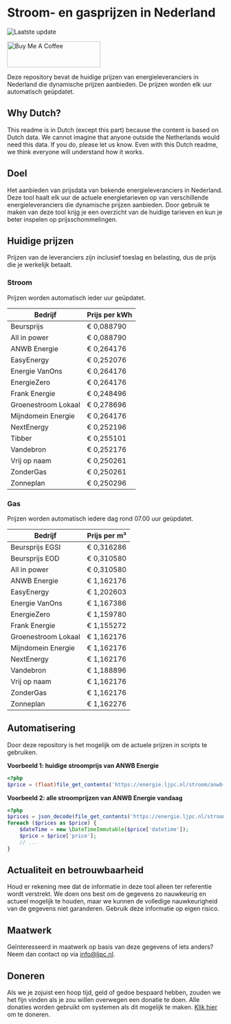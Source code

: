 # Stroom- en gasprijzen in Nederland

![Laatste update](https://img.shields.io/badge/laatste%20update-2025--07--27%2006%3A00%20CET-brightgreen)

<a href="https://www.buymeacoffee.com/Lars-" target="_blank"><img src="https://cdn.buymeacoffee.com/buttons/v2/default-orange.png" alt="Buy Me A Coffee" height="60" style="height: 60px !important;width: 217px !important;" ></a>

Deze repository bevat de huidige prijzen van energieleveranciers in Nederland die dynamische prijzen aanbieden. De prijzen worden elk uur automatisch geüpdatet.

## Why Dutch?

This readme is in Dutch (except this part) because the content is based on Dutch data. We cannot imagine that anyone outside the Netherlands would need this data. If you do, please let us know. Even with this Dutch readme, we think
everyone will understand how it works.

## Doel

Het aanbieden van prijsdata van bekende energieleveranciers in Nederland. Deze tool haalt elk uur de actuele energietarieven op van verschillende energieleveranciers die dynamische prijzen aanbieden. Door gebruik te maken van deze tool
krijg je een overzicht van de huidige tarieven en kun je beter inspelen op prijsschommelingen.

## Huidige prijzen

Prijzen van de leveranciers zijn inclusief toeslag en belasting, dus de prijs die je werkelijk betaalt.

### Stroom

Prijzen worden automatisch ieder uur geüpdatet.

 Bedrijf | Prijs per kWh 
---------|---------------
Beursprijs | € 0,088790
All in power | € 0,088790
ANWB Energie | € 0,264176
EasyEnergy | € 0,252076
Energie VanOns | € 0,264176
EnergieZero | € 0,264176
Frank Energie | € 0,248496
Groenestroom Lokaal | € 0,278696
Mijndomein Energie | € 0,264176
NextEnergy | € 0,252196
Tibber | € 0,255101
Vandebron | € 0,252176
Vrij op naam | € 0,250261
ZonderGas | € 0,250261
Zonneplan | € 0,250296


### Gas

Prijzen worden automatisch iedere dag rond 07.00 uur geüpdatet.

 Bedrijf | Prijs per m³ 
---------|--------------
Beursprijs EGSI | € 0,316286
Beursprijs EOD | € 0,310580
All in power | € 0,310580
ANWB Energie | € 1,162176
EasyEnergy | € 1,202603
Energie VanOns | € 1,167386
EnergieZero | € 1,159780
Frank Energie | € 1,155272
Groenestroom Lokaal | € 1,162176
Mijndomein Energie | € 1,162176
NextEnergy | € 1,162176
Vandebron | € 1,188896
Vrij op naam | € 1,162176
ZonderGas | € 1,162176
Zonneplan | € 1,162276


## Automatisering

Door deze repository is het mogelijk om de actuele prijzen in scripts te gebruiken.

**Voorbeeld 1: huidige stroomprijs van ANWB Energie**

```php
<?php
$price = (float)file_get_contents('https://energie.ljpc.nl/stroom/anwb-energie-nu.txt');

```

**Voorbeeld 2: alle stroomprijzen van ANWB Energie vandaag**

```php
<?php
$prices = json_decode(file_get_contents('https://energie.ljpc.nl/stroom/all-in-power-vandaag.json'),true);
foreach ($prices as $price) {
    $dateTime = new \DateTimeImmutable($price['datetime']);
    $price = $price['price'];
    // ...
}
```

## Actualiteit en betrouwbaarheid

Houd er rekening mee dat de informatie in deze tool alleen ter referentie wordt verstrekt. We doen ons best om de gegevens zo nauwkeurig en actueel mogelijk te houden, maar we kunnen de volledige nauwkeurigheid van de gegevens niet
garanderen. Gebruik deze informatie op eigen risico.

## Maatwerk

Geïnteresseerd in maatwerk op basis van deze gegevens of iets anders? Neem dan contact op
via [info@ljpc.nl](mailto:info@ljpc.nl?subject=Energie%20prijzen).

## Doneren

Als we je zojuist een hoop tijd, geld of gedoe bespaard hebben, zouden we het fijn vinden als je zou willen overwegen een
donatie te doen. Alle donaties worden gebruikt om systemen als dit mogelijk te
maken. [Klik hier](https://www.buymeacoffee.com/Lars-) om te doneren.
